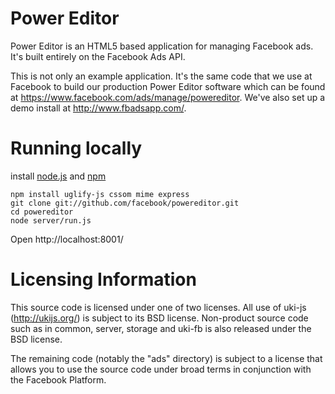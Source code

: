 Power Editor
============
Power Editor is an HTML5 based application for managing Facebook ads. It's built entirely on the Facebook Ads API.

This is not only an example application. It's the same code that we use at Facebook to build our production Power Editor software which can be found at  https://www.facebook.com/ads/manage/powereditor. We've also set up a demo install at http://www.fbadsapp.com/.

Running locally
==============
install [node.js](http://nodejs.org/) and [npm](http://npmjs.org/)

    npm install uglify-js cssom mime express
    git clone git://github.com/facebook/powereditor.git
    cd powereditor
    node server/run.js

Open http://localhost:8001/

Licensing Information
=====================
This source code is licensed under one of two licenses. All use of uki-js (http://ukijs.org/) is subject to its BSD license. Non-product source code such as in common, server, storage and uki-fb is also released under the BSD license.

The remaining code (notably the "ads" directory) is subject to a license that allows you to use the source code under broad terms in conjunction with the Facebook Platform.

